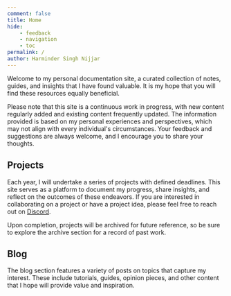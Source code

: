 ```yaml
---
comment: false
title: Home
hide: 
    - feedback
    - navigation
    - toc
permalink: /
author: Harminder Singh Nijjar
---
```


Welcome to my personal documentation site, a curated collection of notes, guides, and insights that I have found valuable. It is my hope that you will find these resources equally beneficial.  

Please note that this site is a continuous work in progress, with new content regularly added and existing content frequently updated. The information provided is based on my personal experiences and perspectives, which may not align with every individual's circumstances. Your feedback and suggestions are always welcome, and I encourage you to share your thoughts.  

## Projects  

Each year, I will undertake a series of projects with defined deadlines. This site serves as a platform to document my progress, share insights, and reflect on the outcomes of these endeavors. If you are interested in collaborating on a project or have a project idea, please feel free to reach out on <a href="https://discord.gg/cstaDPWghP" target="_blank">Discord</a>.

Upon completion, projects will be archived for future reference, so be sure to explore the archive section for a record of past work.  

## Blog  

The blog section features a variety of posts on topics that capture my interest. These include tutorials, guides, opinion pieces, and other content that I hope will provide value and inspiration.